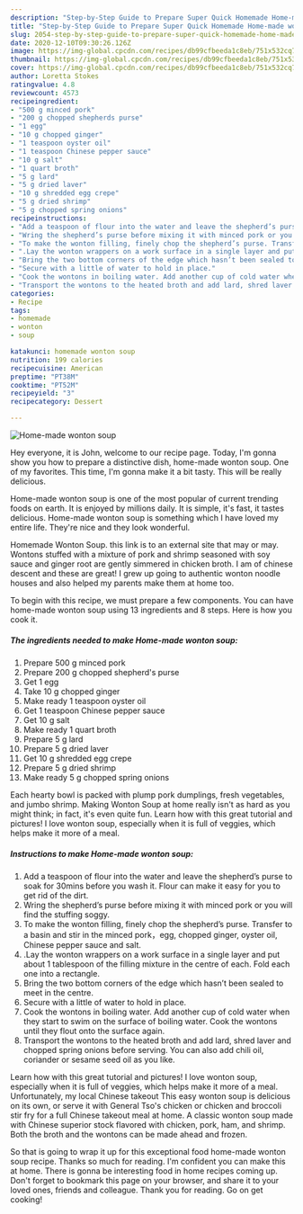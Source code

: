 ```yaml
---
description: "Step-by-Step Guide to Prepare Super Quick Homemade Home-made wonton soup"
title: "Step-by-Step Guide to Prepare Super Quick Homemade Home-made wonton soup"
slug: 2054-step-by-step-guide-to-prepare-super-quick-homemade-home-made-wonton-soup
date: 2020-12-10T09:30:26.126Z
image: https://img-global.cpcdn.com/recipes/db99cfbeeda1c8eb/751x532cq70/home-made-wonton-soup-recipe-main-photo.jpg
thumbnail: https://img-global.cpcdn.com/recipes/db99cfbeeda1c8eb/751x532cq70/home-made-wonton-soup-recipe-main-photo.jpg
cover: https://img-global.cpcdn.com/recipes/db99cfbeeda1c8eb/751x532cq70/home-made-wonton-soup-recipe-main-photo.jpg
author: Loretta Stokes
ratingvalue: 4.8
reviewcount: 4573
recipeingredient:
- "500 g minced pork"
- "200 g chopped shepherds purse"
- "1 egg"
- "10 g chopped ginger"
- "1 teaspoon oyster oil"
- "1 teaspoon Chinese pepper sauce"
- "10 g salt"
- "1 quart broth"
- "5 g lard"
- "5 g dried laver"
- "10 g shredded egg crepe"
- "5 g dried shrimp"
- "5 g chopped spring onions"
recipeinstructions:
- "Add a teaspoon of flour into the water and leave the shepherd’s purse to soak for 30mins before you wash it. Flour can make it easy for you to get rid of the dirt."
- "Wring the shepherd’s purse before mixing it with minced pork or you will find the stuffing soggy."
- "To make the wonton filling, finely chop the shepherd’s purse. Transfer to a basin and stir in the minced pork，egg, chopped ginger, oyster oil, Chinese pepper sauce and salt."
- ".Lay the wonton wrappers on a work surface in a single layer and put about 1 tablespoon of the filling mixture in the centre of each. Fold each one into a rectangle."
- "Bring the two bottom corners of the edge which hasn’t been sealed to meet in the centre."
- "Secure with a little of water to hold in place."
- "Cook the wontons in boiling water. Add another cup of cold water when they start to swim on the surface of boiling water. Cook the wontons until they flout onto the surface again."
- "Transport the wontons to the heated broth and add lard, shred laver and chopped spring onions before serving. You can also add chili oil, coriander or sesame seed oil as you like."
categories:
- Recipe
tags:
- homemade
- wonton
- soup

katakunci: homemade wonton soup 
nutrition: 199 calories
recipecuisine: American
preptime: "PT38M"
cooktime: "PT52M"
recipeyield: "3"
recipecategory: Dessert

---
```



![Home-made wonton soup](https://img-global.cpcdn.com/recipes/db99cfbeeda1c8eb/751x532cq70/home-made-wonton-soup-recipe-main-photo.jpg)

Hey everyone, it is John, welcome to our recipe page. Today, I'm gonna show you how to prepare a distinctive dish, home-made wonton soup. One of my favorites. This time, I'm gonna make it a bit tasty. This will be really delicious.

Home-made wonton soup is one of the most popular of current trending foods on earth. It is enjoyed by millions daily. It is simple, it's fast, it tastes delicious. Home-made wonton soup is something which I have loved my entire life. They're nice and they look wonderful.

Homemade Wonton Soup. this link is to an external site that may or may. Wontons stuffed with a mixture of pork and shrimp seasoned with soy sauce and ginger root are gently simmered in chicken broth. I am of chinese descent and these are great! I grew up going to authentic wonton noodle houses and also helped my parents make them at home too.


To begin with this recipe, we must prepare a few components. You can have home-made wonton soup using 13 ingredients and 8 steps. Here is how you cook it.

<!--inarticleads1-->

##### The ingredients needed to make Home-made wonton soup:

1. Prepare 500 g minced pork
1. Prepare 200 g chopped shepherd&#39;s purse
1. Get 1 egg
1. Take 10 g chopped ginger
1. Make ready 1 teaspoon oyster oil
1. Get 1 teaspoon Chinese pepper sauce
1. Get 10 g salt
1. Make ready 1 quart broth
1. Prepare 5 g lard
1. Prepare 5 g dried laver
1. Get 10 g shredded egg crepe
1. Prepare 5 g dried shrimp
1. Make ready 5 g chopped spring onions


Each hearty bowl is packed with plump pork dumplings, fresh vegetables, and jumbo shrimp. Making Wonton Soup at home really isn&#39;t as hard as you might think; in fact, it&#39;s even quite fun. Learn how with this great tutorial and pictures! I love wonton soup, especially when it is full of veggies, which helps make it more of a meal. 

<!--inarticleads2-->

##### Instructions to make Home-made wonton soup:

1. Add a teaspoon of flour into the water and leave the shepherd’s purse to soak for 30mins before you wash it. Flour can make it easy for you to get rid of the dirt.
1. Wring the shepherd’s purse before mixing it with minced pork or you will find the stuffing soggy.
1. To make the wonton filling, finely chop the shepherd’s purse. Transfer to a basin and stir in the minced pork，egg, chopped ginger, oyster oil, Chinese pepper sauce and salt.
1. .Lay the wonton wrappers on a work surface in a single layer and put about 1 tablespoon of the filling mixture in the centre of each. Fold each one into a rectangle.
1. Bring the two bottom corners of the edge which hasn’t been sealed to meet in the centre.
1. Secure with a little of water to hold in place.
1. Cook the wontons in boiling water. Add another cup of cold water when they start to swim on the surface of boiling water. Cook the wontons until they flout onto the surface again.
1. Transport the wontons to the heated broth and add lard, shred laver and chopped spring onions before serving. You can also add chili oil, coriander or sesame seed oil as you like.


Learn how with this great tutorial and pictures! I love wonton soup, especially when it is full of veggies, which helps make it more of a meal. Unfortunately, my local Chinese takeout This easy wonton soup is delicious on its own, or serve it with General Tso&#39;s chicken or chicken and broccoli stir fry for a full Chinese takeout meal at home. A classic wonton soup made with Chinese superior stock flavored with chicken, pork, ham, and shrimp. Both the broth and the wontons can be made ahead and frozen. 

So that is going to wrap it up for this exceptional food home-made wonton soup recipe. Thanks so much for reading. I'm confident you can make this at home. There is gonna be interesting food in home recipes coming up. Don't forget to bookmark this page on your browser, and share it to your loved ones, friends and colleague. Thank you for reading. Go on get cooking!
